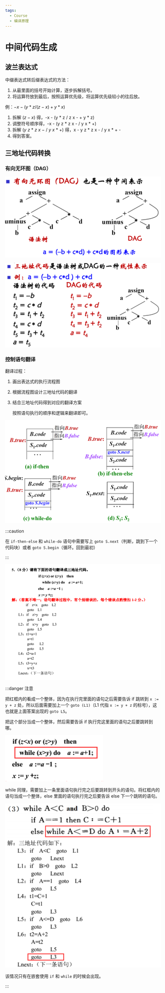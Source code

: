 ```yaml
---
tags:
  - Course
  - 编译原理
---
```


# 中间代码生成

## 波兰表达式

中缀表达式转后缀表达式的方法：

1. 从最里面的括号开始计算，逐步拆解括号。
2. 将运算符放到最后，按照运算优先级，将运算优先级较小的往后放。

例：$-x-(y*z/(z-x)+y*x)$

1. 拆解 $(z-x)$ 得，-x - (y * z / z x - + y * z)
2. 调整符号顺序得，-x - (y z * z x - / y x * +)
3. 拆解 $(y\ z\ *\ z\ x\ -\ /\ y\ x\ *\ +)$ 得，x - y z * z x - / y x * + -
4. 得到答案。

## 三地址代码转换

### 有向无环图（DAG）

![image-20220528171226698](src/中间代码生成/image-20220528171226698.png)

![image-20220528171311311](src/中间代码生成/image-20220528171311311.png)

### 控制语句翻译

翻译过程：

1. 画出表达式的执行流程图

2. 根据流程图设计三地址代码的翻译

3. 结合三地址代码得到对应的翻译方案

   按照语句执行的顺序和逻辑来翻译即可。

![image-20220528171724221](src/中间代码生成/image-20220528171724221.png)

:::caution

在 `if-then-else` 和 `while-do` 语句中需要写上 `goto S.next`（判断，跳到下一个代码块）或者 `goto S.begin`（循环。回到最初）

:::

![image-20220528171751173](src/中间代码生成/image-20220528171751173.png)

:::danger 注意

把红框内的看成一个整体，因为在执行完里面的语句之后需要告诉 if 跳转到 `x := y + z` 处，所以后面需要加上一个 `goto (L1)`（L1 代指 `x := y + z` 的标号），这也就是上面答案出现的 `goto L5`。

把这个部分当成一个整体，然后需要告诉 if 执行完这里面的语句之后要跳转到哪。

![image-20220529210648108](src/中间代码生成/image-20220529210648108.png)

while 同理，需要加上一条里面语句执行完之后要跳转到开头的语句。将红框内的语句当成一个整体，else 里面的语句执行完之后要告诉 else 下一个跳转的语句。

![image-20220529211113375](src/中间代码生成/image-20220529211113375.png)

该情况只有在嵌套使用 `if` 和 `while` 的时候会出现。

:::

